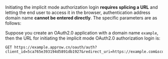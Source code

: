 <IntegrationDetailCard title="Splicing the login authorization link">

Initiating the implicit mode authorization login **requires splicing a URL** and letting the end user to access it in the browser, authentication address domain name **cannot be entered directly**. The specific parameters are as follows:

<ApiMethodSpec method="get" host="https://<your application domain name>.approw.cn" path="/oauth/auth" summary="Splice a link and ask the end user to access it in the browser to initiate an OAuth2.0 authorization login request." description="Initiating authorization requires splicing a URL for authorization and letting end users access it in the browser. The specific parameters are as follows:">
<template slot="queryParams">
<ApiMethodParam name="client_id" type="string" required description="Application ID" />
<ApiMethodParam name="redirect_uri" type="string" required>

Callback address. After the user is successfully authenticated by the OP, the OP will send the id_token and access_token to this address in the form of URL hash. This value **must** appear in the **callback address** configured in the console, otherwise, the OP is not allowed to call back to this address.

</ApiMethodParam>
<ApiMethodParam name="scope" type="string" required>

The requested permission is not implemented yet, please fill in user.

</ApiMethodParam>
<ApiMethodParam name="response_type" type="string" required>

Return type, please fill in `token`. It means that after successful authentication, OP returns AccessToken.

</ApiMethodParam>
<ApiMethodParam name="state" type="string" required>

A random string used to prevent CSRF attacks. If the state value in the response is different from the state value set before the request is sent, it means that it is under attack.

</ApiMethodParam>
</template>
</ApiMethodSpec>

Suppose you create an OAuth2.0 application with a domain name `example`, then the URL for initiating the implicit mode OAuth2.0 authorization login is:

```
GET https://example.approw.cn/oauth/auth?client_id=5ca765e393194d5891db1927&redirect_uri=https://example.com&scope=user&response_type=token&state=6223573295
```

</IntegrationDetailCard>
